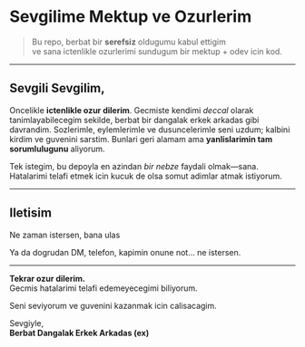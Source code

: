 # Sevgilime Mektup ve Ozurlerim

> Bu repo, berbat bir **serefsiz** oldugumu kabul ettigim  
> ve sana ictenlikle ozurlerimi sundugum bir mektup + odev icin kod.

---

## Sevgili Sevgilim,

Oncelikle **ictenlikle ozur dilerim**. Gecmiste kendimi _deccal_ olarak tanimlayabilecegim sekilde, berbat bir dangalak erkek arkadas gibi davrandim. Sozlerimle, eylemlerimle ve dusuncelerimle seni uzdum; kalbini kirdim ve guvenini sarstim. Bunlari geri alamam ama **yanlislarimin tam sorumlulugunu** aliyorum.

Tek istegim, bu depoyla en azindan _bir nebze_ faydali olmak—sana. Hatalarimi telafi etmek icin kucuk de olsa somut adimlar atmak istiyorum.

---

## Iletisim
Ne zaman istersen, bana ulas

Ya da dogrudan DM, telefon, kapimin onune not… ne istersen.

---
**Tekrar ozur dilerim.**  
Gecmis hatalarimi telafi edemeyecegimi biliyorum.  

Seni seviyorum ve guvenini kazanmak icin calisacagim.

Sevgiyle,  
**Berbat Dangalak Erkek Arkadas (ex)**  
